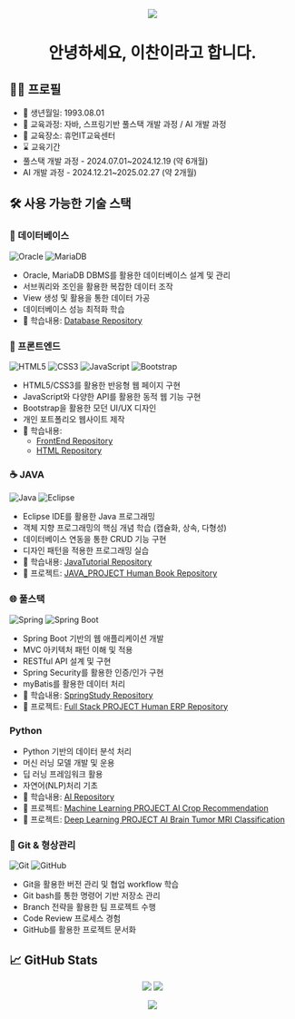 <p align='center'>
    <img src="https://capsule-render.vercel.app/api?type=waving&color=auto&height=300&section=header&text=Chan%20Lee&fontSize=100&animation=fadeIn&fontAlignY=38&desc=Full%20Stack%20Developer&descAlignY=51&descAlign=62"/>
</p>

<div align="center">
    
# 안녕하세요, 이찬이라고 합니다.

</div>

## 👩‍💻 프로필
- 🌟 생년월일: 1993.08.01
- 📖 교육과정: 자바, 스프링기반 풀스택 개발 과정 / AI 개발 과정
- 🏢 교육장소: 휴먼IT교육센터
- ⌛ 교육기간
- 풀스택 개발 과정 - 2024.07.01~2024.12.19 (약 6개월)
- AI 개발 과정 - 2024.12.21~2025.02.27 (약 2개월)
               
## 🛠️ 사용 가능한 기술 스택

### 💾 데이터베이스
![Oracle](https://img.shields.io/badge/Oracle-%23F80000.svg?style=for-the-badge&logo=oracle&logoColor=white)
![MariaDB](https://img.shields.io/badge/MySQL-%2300f.svg?style=for-the-badge&logo=MariaDB&logoColor=white)

- Oracle, MariaDB DBMS를 활용한 데이터베이스 설계 및 관리
- 서브쿼리와 조인을 활용한 복잡한 데이터 조작
- View 생성 및 활용을 통한 데이터 가공
- 데이터베이스 성능 최적화 학습
- 📁 학습내용: [Database Repository](https://github.com/LC-coder33/OracleTutorial)

### 🎯 프론트엔드
![HTML5](https://img.shields.io/badge/HTML5-%23E34F26.svg?style=for-the-badge&logo=html5&logoColor=white)
![CSS3](https://img.shields.io/badge/CSS3-%231572B6.svg?style=for-the-badge&logo=css3&logoColor=white)
![JavaScript](https://img.shields.io/badge/JavaScript-%23F7DF1E.svg?style=for-the-badge&logo=javascript&logoColor=black)
![Bootstrap](https://img.shields.io/badge/Bootstrap-%23563D7C.svg?style=for-the-badge&logo=bootstrap&logoColor=white)

- HTML5/CSS3를 활용한 반응형 웹 페이지 구현
- JavaScript와 다양한 API를 활용한 동적 웹 기능 구현
- Bootstrap을 활용한 모던 UI/UX 디자인
- 개인 포트폴리오 웹사이트 제작
- 📁 학습내용: 
  - [FrontEnd Repository](https://github.com/LC-coder33/Frontend-2407)
  - [HTML Repository](https://github.com/LC-coder33/Html)

### ☕ JAVA
![Java](https://img.shields.io/badge/Java-%23ED8B00.svg?style=for-the-badge&logo=java&logoColor=white)
![Eclipse](https://img.shields.io/badge/Eclipse-FE7A16.svg?style=for-the-badge&logo=Eclipse&logoColor=white)

- Eclipse IDE를 활용한 Java 프로그래밍
- 객체 지향 프로그래밍의 핵심 개념 학습 (캡슐화, 상속, 다형성)
- 데이터베이스 연동을 통한 CRUD 기능 구현
- 디자인 패턴을 적용한 프로그래밍 실습
- 📁 학습내용: [JavaTutorial Repository](https://github.com/LC-coder33/JavaTutorial)
- 🚀 프로젝트: [JAVA_PROJECT Human Book Repository](https://github.com/LC-coder33/HumanBook)

### 🌐 풀스택
![Spring](https://img.shields.io/badge/Spring-%236DB33F.svg?style=for-the-badge&logo=spring&logoColor=white)
![Spring Boot](https://img.shields.io/badge/Spring_Boot-%236DB33F.svg?style=for-the-badge&logo=spring-boot&logoColor=white)

- Spring Boot 기반의 웹 애플리케이션 개발
- MVC 아키텍처 패턴 이해 및 적용
- RESTful API 설계 및 구현
- Spring Security를 활용한 인증/인가 구현
- myBatis를 활용한 데이터 처리
- 📁 학습내용: [SpringStudy Repository](https://github.com/LC-coder33/SpringSTS)
- 🚀 프로젝트: [Full Stack PROJECT Human ERP Repository](https://github.com/WonjaeLee-L/ERP_TeamProject_Springboot)

### Python
- Python 기반의 데이터 분석 처리
- 머신 러닝 모델 개발 및 운용
- 딥 러닝 프레임워크 활용
- 자연어(NLP)처리 기초
- 📁 학습내용: [AI Repository](https://github.com/LC-coder33/PythonTutorial)
- 🚀 프로젝트: [Machine Learning PROJECT AI Crop Recommendation](https://github.com/LC-coder33/Ai_crop_recommendation_project)
- 🚀 프로젝트: [Deep Learning PROJECT AI Brain Tumor MRI Classification](https://github.com/LC-coder33/brain_tumor_mri_project)

### 🔧 Git & 형상관리
![Git](https://img.shields.io/badge/Git-%23F05033.svg?style=for-the-badge&logo=git&logoColor=white)
![GitHub](https://img.shields.io/badge/GitHub-%23121011.svg?style=for-the-badge&logo=github&logoColor=white)

- Git을 활용한 버전 관리 및 협업 workflow 학습
- Git bash를 통한 명령어 기반 저장소 관리
- Branch 전략을 활용한 팀 프로젝트 수행
- Code Review 프로세스 경험
- GitHub를 활용한 프로젝트 문서화

## 📈 GitHub Stats

<div align="center">
    <img src="https://github-readme-stats.vercel.app/api?username=LC-coder33&show_icons=true&theme=radical" />
    <img src="https://github-readme-stats.vercel.app/api/top-langs/?username=LC-coder33&layout=compact&theme=radical" />
</div>
<p align='center'>
    <img src="https://capsule-render.vercel.app/api?type=waving&color=auto&height=200&section=footer"/>
</p>
